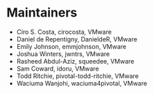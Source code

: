 # Maintainers

- Ciro S. Costa, cirocosta, VMware
- Daniel de Repentigny, DanieldeR, VMware
- Emily Johnson, emmjohnson, VMware
- Joshua Winters, jwntrs, VMware
- Rasheed Abdul-Aziz, squeedee, VMware
- Sam Coward, idoru, VMware
- Todd Ritchie, pivotal-todd-ritchie, VMware
- Waciuma Wanjohi, waciuma4pivotal, VMware
